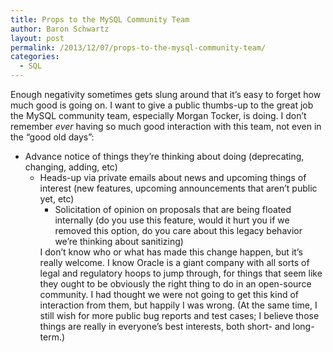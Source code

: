 ```yaml
---
title: Props to the MySQL Community Team
author: Baron Schwartz
layout: post
permalink: /2013/12/07/props-to-the-mysql-community-team/
categories:
  - SQL
---
```

Enough negativity sometimes gets slung around that it&#8217;s easy to forget how much good is going on. I want to give a public thumbs-up to the great job the MySQL community team, especially Morgan Tocker, is doing. I don&#8217;t remember *ever* having so much good interaction with this team, not even in the &#8220;good old days&#8221;: 
*   Advance notice of things they&#8217;re thinking about doing (deprecating, changing, adding, etc) 
    *   Heads-up via private emails about news and upcoming things of interest (new features, upcoming announcements that aren&#8217;t public yet, etc) 
        *   Solicitation of opinion on proposals that are being floated internally (do you use this feature, would it hurt you if we removed this option, do you care about this legacy behavior we&#8217;re thinking about sanitizing) </ul> 
            I don&#8217;t know who or what has made this change happen, but it&#8217;s really welcome. I know Oracle is a giant company with all sorts of legal and regulatory hoops to jump through, for things that seem like they ought to be obviously the right thing to do in an open-source community. I had thought we were not going to get this kind of interaction from them, but happily I was wrong. 
            (At the same time, I still wish for more public bug reports and test cases; I believe those things are really in everyone&#8217;s best interests, both short- and long-term.)